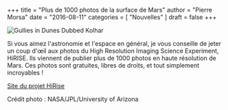 +++
title      = "Plus de 1000 photos de la surface de Mars"
author     = "Pierre Morsa"
date       = "2016-08-11"
categories = [ "Nouvelles" ]
draft      = false
+++

![Gullies in Dunes Dubbed Kolhar](/pictures/2016/08/ESP_046589_2650.jpg)

Si vous aimez l'astronomie et l'espace en général, je vous conseille de jeter un coup d'œil aux photos du High Resolution Imaging Science Experiment, HiRISE. Ils viennent de publier plus de 1000 photos en haute résolution de Mars. Ces photos sont gratuites, libres de droits, et tout simplement incroyables !

[Site du projet HiRise](http://www.uahirise.org/katalogos.php)

Crédit photo : NASA/JPL/University of Arizona